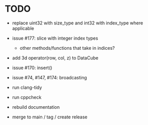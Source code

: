 # TODO

* replace uint32 with size_type and int32 with index_type where applicable

* issue #177: slice with integer index types
  * other methods/functions that take in indices?

* add 3d operator(row, col, z) to DataCube
* issue #170: insert()
* issue #74, #147, #174: broadcasting

* run clang-tidy
* run cppcheck
* rebuild documentation
* merge to main / tag / create release
